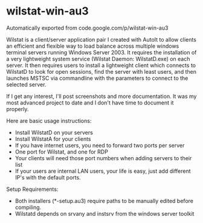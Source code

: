 # wilstat-win-au3  
Automatically exported from code.google.com/p/wilstat-win-au3  

Wilstat is a client/server application pair I created with AutoIt to allow clients an efficient and flexible way to load balance across multiple windows terminal servers running Windows Server 2003. It requires the installation of a very lightweight system service (Wilstat Daemon: WilstatD.exe) on each server. It then requires users to install a lightweight client which connects to WilstatD to look for open sessions, find the server with least users, and then launches MSTSC via commandline with the parameters to connect to the selected server.

If I get any interest, I'll post screenshots and more documentation. It was my most advanced project to date and I don't have time to document it properly.

Here are basic usage instructions:

* Install WilstatD on your servers
* Install WilstatA for your clients
* If you have internet users, you need to forward two ports per server
* One port for Wilstat, and one for RDP
* Your clients will need those port numbers when adding servers to their list
* If your users are internal LAN users, your life is easy, just add different IP's with the default ports.

Setup Requirements:

* Both installers (*-setup.au3) require paths to be manually edited before compiling. 
* Wilstatd depends on srvany and instsrv from the windows server toolkit
